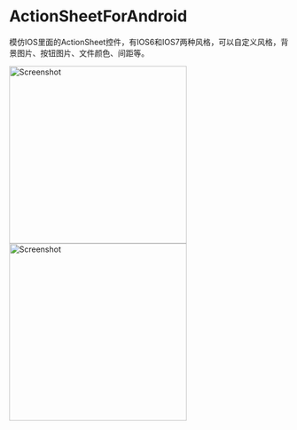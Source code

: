 # ActionSheetForAndroid
模仿IOS里面的ActionSheet控件，有IOS6和IOS7两种风格，可以自定义风格，背景图片、按钮图片、文件颜色、间距等。

<p>
   <img src="https://raw.githubusercontent.com/baoyongzhang/ActionSheetForAndroid/master/screenshot-1.png" width="320" alt="Screenshot"/>
   <img src="https://raw.githubusercontent.com/baoyongzhang/ActionSheetForAndroid/master/screenshot-2.png" width="320" alt="Screenshot"/>
</p>

